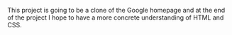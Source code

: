 This project is going to be a clone of the Google homepage and at the end of the project I hope to have a more concrete understanding of HTML and CSS.
